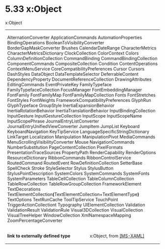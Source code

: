 <html dir="LTR" xmlns:mshelp="http://msdn.microsoft.com/mshelp" xmlns:ddue="http://ddue.schemas.microsoft.com/authoring/2003/5" xmlns:xlink="http://www.w3.org/1999/xlink" xmlns:tool="http://www.microsoft.com/tooltip"><body><input type="hidden" id="userDataCache" class="userDataStyle"><input type="hidden" id="hiddenScrollOffset"><img id="dropDownImage" style="display:none; height:0; width:0;" src="../local/drpdown.gif"><img id="dropDownHoverImage" style="display:none; height:0; width:0;" src="../local/drpdown_orange.gif"><img id="collapseImage" style="display:none; height:0; width:0;" src="../local/collapse.gif"><img id="expandImage" style="display:none; height:0; width:0;" src="../local/exp.gif"><img id="collapseAllImage" style="display:none; height:0; width:0;" src="../local/collall.gif"><img id="expandAllImage" style="display:none; height:0; width:0;" src="../local/expall.gif"><img id="copyImage" style="display:none; height:0; width:0;" src="../local/copycode.gif"><img id="copyHoverImage" style="display:none; height:0; width:0;" src="../local/copycodeHighlight.gif"><div id="header"><h1 class="heading">5.33 x:Object</h1></div><div id="mainSection"><div id="mainBody"><div id="allHistory" class="saveHistory" onsave="saveAll()" onload="loadAll()"></div>
				<p xmlns:wsd="http://wsdev.schemas.microsoft.com/authoring/2008/2" xmlns:msxsl="urn:schemas-microsoft-com:xslt" xmlns:script="urn:script" xmlns:build="urn:build">
				</p>
			<div id="sectionSection0" class="section" name="collapseableSection"><content xmlns="http://ddue.schemas.microsoft.com/authoring/2003/5" xmlns:wsd="http://wsdev.schemas.microsoft.com/authoring/2008/2" xmlns:msxsl="urn:schemas-microsoft-com:xslt" xmlns:script="urn:script" xmlns:build="urn:build">
				</content></div><div id="sectionSection1" class="section" name="collapseableSection"><content xmlns="http://ddue.schemas.microsoft.com/authoring/2003/5" xmlns:wsd="http://wsdev.schemas.microsoft.com/authoring/2008/2" xmlns:msxsl="urn:schemas-microsoft-com:xslt" xmlns:script="urn:script" xmlns:build="urn:build">
					<p xmlns="">x:Object</p>
					<p xmlns=""><b></b></p><table class="ProtocolAuthoredTable" xmlns=""><tr>
								<td colspan="2">
									<p>
										<mshelp:link keywords="d519f9a4-044b-47a1-8981-4f3eb8b2bd2f" tabindex="0">AlternationConverter</mshelp:link> <mshelp:link keywords="11260c36-c5a8-421b-8877-17c5a43a998e" tabindex="0">ApplicationCommands</mshelp:link> <mshelp:link keywords="d5e9b94b-556c-4557-9049-3a62e24d62b6" tabindex="0">AutomationProperties</mshelp:link> <mshelp:link keywords="42778e6f-3864-46b0-af8b-0a840f8922b2" tabindex="0">BindingOperations</mshelp:link> <mshelp:link keywords="251cbbf6-e80b-4a92-809c-0e52e7b112eb" tabindex="0">BooleanToVisibilityConverter</mshelp:link> <mshelp:link keywords="953c16f4-d134-4ba7-a2dd-6e96f5b1859c" tabindex="0">BorderGapMaskConverter</mshelp:link> <mshelp:link keywords="5b5d9799-d083-49a1-9837-46a7da24ced0" tabindex="0">Brushes</mshelp:link> <mshelp:link keywords="0b8efdba-4785-4b4a-a577-b0df4971c13f" tabindex="0">CalendarDateRange</mshelp:link> <mshelp:link keywords="d793e6df-e665-4a9e-b080-7ccf9d47a150" tabindex="0">CharacterMetrics</mshelp:link> <mshelp:link keywords="f0165665-e3fc-4637-b8c9-8ca85686fbd2" tabindex="0">CharacterMetricsDictionary</mshelp:link> <mshelp:link keywords="f07f139a-5f75-4f54-9680-ce5ef242aab7" tabindex="0">ClockCollection</mshelp:link> <mshelp:link keywords="e69a923e-70bb-4b9b-ba07-899e74275bd1" tabindex="0">ColorContext</mshelp:link> <mshelp:link keywords="3032abda-11ef-479b-a4bb-09ce1e733690" tabindex="0">Colors</mshelp:link> <mshelp:link keywords="535f1d01-08f1-481c-a69b-a9153965238a" tabindex="0">ColumnDefinitionCollection</mshelp:link> <mshelp:link keywords="ccea65af-d3f7-4576-a0ce-95075520fbf6" tabindex="0">CommandBinding</mshelp:link> <mshelp:link keywords="0741e8d1-722d-4413-aca2-de6a4d4f1b91" tabindex="0">CommandBindingCollection</mshelp:link> <mshelp:link keywords="c2ec299c-4967-4d15-b1eb-c66f2a500e88" tabindex="0">ComponentCommands</mshelp:link> <mshelp:link keywords="c3307914-7c6f-4ac7-bf52-dbcdb0c605c6" tabindex="0">CompositeCollection</mshelp:link> <mshelp:link keywords="b8ee895a-01c8-4d14-a5b6-6efb01bcf6b7" tabindex="0">Condition</mshelp:link> <mshelp:link keywords="24d72e1e-e0f4-4ab4-bcce-b6bc2e8d6fc2" tabindex="0">ContentOperations</mshelp:link> <mshelp:link keywords="07a962a6-17dc-42dd-a296-20ebbe44dc10" tabindex="0">ContextMenuService</mshelp:link> <mshelp:link keywords="1344c056-505c-4eaa-b04a-0233876b446f" tabindex="0">CoreCompatibilityPreferences</mshelp:link> <mshelp:link keywords="daf4691b-1fb3-49f6-aba1-257c4cdb715d" tabindex="0">Cursor</mshelp:link> <mshelp:link keywords="922594a1-5300-414b-96df-19802327aa9c" tabindex="0">Cursors</mshelp:link> <mshelp:link keywords="3d547062-0edc-4793-b2cf-72ff6aec9efd" tabindex="0">DashStyles</mshelp:link> <mshelp:link keywords="7af15901-1e3f-4b58-a19e-3fb19b4ef6be" tabindex="0">DataObject</mshelp:link> <mshelp:link keywords="809760d8-6d7d-4233-abeb-266b45712895" tabindex="0">DataTemplateSelector</mshelp:link> <mshelp:link keywords="98e48dc5-5cb0-4dbe-bf92-5faedf452edd" tabindex="0">DeferrableContent</mshelp:link> <mshelp:link keywords="235a8ffd-806b-462c-9c7e-535931203fe7" tabindex="0">DependencyProperty</mshelp:link> <mshelp:link keywords="072670aa-7926-4551-9ec0-6c760f19ec1e" tabindex="0">DocumentReferenceCollection</mshelp:link> <mshelp:link keywords="1d01dba9-2ca2-48d3-9d3c-acfd2ee3c745" tabindex="0">DrawingAttributes</mshelp:link> <mshelp:link keywords="81f19be3-27d8-4770-8f7e-d7ae05ba03bd" tabindex="0">EditingCommands</mshelp:link> <mshelp:link keywords="43b02d1d-3119-48c1-ae8a-80f7f0e8061d" tabindex="0">EventPrivateKey</mshelp:link> <mshelp:link keywords="a9571309-308f-4aab-a465-7a8fb0edfe88" tabindex="0">FamilyTypeface</mshelp:link> <mshelp:link keywords="781c1335-932a-414b-bd5b-e4617a2a0d33" tabindex="0">FamilyTypefaceCollection</mshelp:link> <mshelp:link keywords="48606ff1-2aef-4947-9bcf-39319fe81344" tabindex="0">FocusManager</mshelp:link> <mshelp:link keywords="b649ab91-608f-4714-8c38-21720c4d1969" tabindex="0">FontEmbeddingManager</mshelp:link> <mshelp:link keywords="798c5b08-1e2c-42f3-9e99-ec4f9ec2c5a0" tabindex="0">FontFamily</mshelp:link> <mshelp:link keywords="656fa657-7423-4a60-8a75-8f5507d59762" tabindex="0">FontFamilyMap</mshelp:link> <mshelp:link keywords="ae4997dd-c1fa-4dab-9608-9f86414de373" tabindex="0">FontFamilyMapCollection</mshelp:link> <mshelp:link keywords="1c64bf02-455f-485b-a354-c2c5328cac41" tabindex="0">Fonts</mshelp:link> <mshelp:link keywords="3365dc05-88c3-4d18-be49-6a122f7c4e26" tabindex="0">FontStretches</mshelp:link> <mshelp:link keywords="56bfc208-cf27-409e-8eb0-f226136ce960" tabindex="0">FontStyles</mshelp:link> <mshelp:link keywords="01163f72-c14e-421e-8fe2-410c4204f57c" tabindex="0">FontWeights</mshelp:link> <mshelp:link keywords="c6efa195-abb3-4f6f-bc91-edfdd33d628b" tabindex="0">FrameworkCompatibilityPreferences</mshelp:link> <mshelp:link keywords="a2ad97a9-fe33-4956-b8f8-fd1dc4e06ce2" tabindex="0">GlyphRun</mshelp:link> <mshelp:link keywords="3daa22b9-1dca-474e-8b9b-dca8cb0a8e75" tabindex="0">GlyphTypeface</mshelp:link> <mshelp:link keywords="0cca7d89-e31e-4446-8630-26ac30665c3e" tabindex="0">GroupStyle</mshelp:link> <mshelp:link keywords="f94a6dcd-92bd-4102-a934-2f99f997c40d" tabindex="0">InertiaExpansionBehavior</mshelp:link> <mshelp:link keywords="e86defb0-240c-4f4a-8ed7-6d05a7534e10" tabindex="0">InertiaRotationBehavior</mshelp:link> <mshelp:link keywords="5b944614-fa81-41c1-96c9-bf620684a92a" tabindex="0">InertiaTranslationBehavior</mshelp:link> <mshelp:link keywords="5ad998d1-6959-4ba2-bd06-d72f67c95257" tabindex="0">InputBindingCollection</mshelp:link> <mshelp:link keywords="31daff59-fcf2-4768-8142-346bec205578" tabindex="0">InputGesture</mshelp:link> <mshelp:link keywords="5b8b6096-8ea1-45b0-9646-56424444a6ea" tabindex="0">InputGestureCollection</mshelp:link> <mshelp:link keywords="2dca8feb-27ef-4ceb-a605-28f538b07409" tabindex="0">InputScope</mshelp:link> <mshelp:link keywords="dc9f39ed-03e0-423e-b555-8b6d0e458443" tabindex="0">InputScopeName</mshelp:link> <mshelp:link keywords="7847e1bf-45ed-474c-8ee5-4a411cb4a44f" tabindex="0">InputScopePhrase</mshelp:link> <mshelp:link keywords="9d1e3a60-0f05-4ae7-a508-2d4cf1f08230" tabindex="0">JournalEntryListConverter</mshelp:link> <mshelp:link keywords="8669e2e7-f49f-4ed1-8d3e-f82dcfdaa6e0" tabindex="0">JournalEntryUnifiedViewConverter</mshelp:link> <mshelp:link keywords="285d5cf0-241e-4a5b-9eac-dfeb6c7f3e6e" tabindex="0">JumpItem</mshelp:link> <mshelp:link keywords="0edf1930-0e38-411a-8d41-f179420119f6" tabindex="0">JumpList</mshelp:link> <mshelp:link keywords="225a4d80-2164-4f52-b4ef-4c47e3283a9b" tabindex="0">Keyboard</mshelp:link> <mshelp:link keywords="7219f953-cc46-4296-aec3-e233770f9478" tabindex="0">KeyboardNavigation</mshelp:link> <mshelp:link keywords="ccc6a52f-2312-466c-a9a3-f1e56d6a3afb" tabindex="0">KeyTipService</mshelp:link> <mshelp:link keywords="df699c54-ce6e-44e3-a4dd-7f43648dc604" tabindex="0">LanguageSpecificStringDictionary</mshelp:link> <mshelp:link keywords="954b57e3-df9c-412d-98ea-5dc4a2c4d1ab" tabindex="0">LinkTarget</mshelp:link> <mshelp:link keywords="3f688fc1-19af-495f-be5f-bc1471b13c8f" tabindex="0">Localization</mshelp:link> <mshelp:link keywords="507b97f6-276d-47ed-9ae7-74395fe47426" tabindex="0">Manipulation</mshelp:link> <mshelp:link keywords="eef923e1-ac61-4a42-9cf5-9e702ff3d856" tabindex="0">ManipulationPivot</mshelp:link> <mshelp:link keywords="4f3d4bc8-b534-447a-b48d-91ed2e32fc84" tabindex="0">MediaCommands</mshelp:link> <mshelp:link keywords="54581385-c083-4ab7-a4a9-a5e6388ddf6c" tabindex="0">MenuScrollingVisibilityConverter</mshelp:link> <mshelp:link keywords="c2db4432-1f79-46d7-b79c-fc01ab8b539b" tabindex="0">Mouse</mshelp:link> <mshelp:link keywords="99ebb76f-b5af-4f62-bec1-2f990ddb2409" tabindex="0">NavigationCommands</mshelp:link> <mshelp:link keywords="c2aefdea-dea1-43c8-87b1-f6b0ad649c17" tabindex="0">NumberSubstitution</mshelp:link> <mshelp:link keywords="fdea6b69-3ea6-4310-8d31-5dbd6324a8b8" tabindex="0">PageContentCollection</mshelp:link> <mshelp:link keywords="a278a4f1-7e50-47af-9e68-e91bd5051dd3" tabindex="0">PixelFormats</mshelp:link> <mshelp:link keywords="a02a346d-adda-4c98-985d-5adfc99600ef" tabindex="0">PresentationTraceSources</mshelp:link> <mshelp:link keywords="9ff27913-8922-4bd8-9ff6-02616611e098" tabindex="0">PropertyPath</mshelp:link> <mshelp:link keywords="3fbc92e5-38bb-4a66-ab0b-94765dc52cb2" tabindex="0">RenderCapability</mshelp:link> <mshelp:link keywords="ffbaf982-1330-484d-bdcb-6da91d8ccf4b" tabindex="0">RenderOptions</mshelp:link> <mshelp:link keywords="bf866301-7c31-4ea8-a11f-89f7e9918e04" tabindex="0">ResourceDictionary</mshelp:link> <mshelp:link keywords="dbf88d2f-de50-4b32-83cf-45195bd5d2eb" tabindex="0">RibbonCommands</mshelp:link> <mshelp:link keywords="f22ee88c-22d8-497f-9fa2-7775999bcd63" tabindex="0">RibbonControlService</mshelp:link> <mshelp:link keywords="223fc704-9f9e-4e4d-8998-86a85b92f77d" tabindex="0">RoutedCommand</mshelp:link> <mshelp:link keywords="82b7d58a-4e2f-4548-b052-3d2cddb01f2e" tabindex="0">RoutedEvent</mshelp:link> <mshelp:link keywords="720c3dbc-d773-44e7-aa87-39080c10e16b" tabindex="0">RowDefinitionCollection</mshelp:link> <mshelp:link keywords="a8f0ae83-a0a0-4973-b26e-8162af6b0064" tabindex="0">SetterBase</mshelp:link> <mshelp:link keywords="c21391d7-f75e-4a81-a73c-4500c7f79520" tabindex="0">SpellCheck</mshelp:link> <mshelp:link keywords="38ff6cd0-44f0-4504-ad1a-335493b2cf47" tabindex="0">Stroke</mshelp:link> <mshelp:link keywords="2b94ca7d-3025-4a3e-9376-7d1bc7566c14" tabindex="0">StyleSelector</mshelp:link> <mshelp:link keywords="9216a56f-33e4-4cd7-9db6-8d64ca597682" tabindex="0">Stylus</mshelp:link> <mshelp:link keywords="20158c4b-71e1-4374-96d4-c08fda5de11f" tabindex="0">StylusButton</mshelp:link> <mshelp:link keywords="95c82c62-585a-470e-b814-2af6bafe1709" tabindex="0">StylusPointDescription</mshelp:link> <mshelp:link keywords="5378b387-5a2f-41ff-9511-fae603cbedaf" tabindex="0">SystemColors</mshelp:link> <mshelp:link keywords="45a39ec7-7531-492b-b261-df90bc454fb7" tabindex="0">SystemCommands</mshelp:link> <mshelp:link keywords="de0887fd-0247-42a3-99c0-38d77ab3b0a2" tabindex="0">SystemFonts</mshelp:link> <mshelp:link keywords="70501d05-ad19-439f-825b-38cde85c3374" tabindex="0">SystemParameters</mshelp:link> <mshelp:link keywords="8d2f37e5-1883-4ce4-933e-baa31fd94b8f" tabindex="0">TableCellCollection</mshelp:link> <mshelp:link keywords="4713f2a0-1ab4-448b-abd8-b379353368f7" tabindex="0">TableColumnCollection</mshelp:link> <mshelp:link keywords="2c113dfb-da1f-473c-97f7-e521c3c4006f" tabindex="0">TableRowCollection</mshelp:link> <mshelp:link keywords="907dd1db-b260-4d2c-8095-8aa40b7b6f29" tabindex="0">TableRowGroupCollection</mshelp:link> <mshelp:link keywords="a2610c01-256b-4d8b-8c2a-c087e322f1bd" tabindex="0">FrameworkElement</mshelp:link> <mshelp:link keywords="645de63e-5c8b-43e4-920b-252701e67474" tabindex="0">TextDecorations</mshelp:link> <mshelp:link keywords="6b7e24a2-1daf-42e0-95e5-60285e47ffd7" tabindex="0">TextElementCollection</mshelp:link><b>(</b>TextElementCollection+TextElementType<b>) </b><mshelp:link keywords="aa10c0bc-132b-4481-9bf9-5c6668c2b2f7" tabindex="0">TextOptions</mshelp:link> <mshelp:link keywords="a57ab01b-2745-4f6d-9784-ea13793319a1" tabindex="0">TextRunCache</mshelp:link> <mshelp:link keywords="b678faeb-f19e-4980-a985-b2d6751d0b2a" tabindex="0">ToolTipService</mshelp:link> <mshelp:link keywords="f9ce4d12-6a17-4e9b-aec9-153262d9b3e7" tabindex="0">TouchPoint</mshelp:link> <mshelp:link keywords="bb894ab6-0f88-4e7f-ba11-0e234ff5529f" tabindex="0">TriggerActionCollectiont</mshelp:link> <mshelp:link keywords="011d43ea-1daa-4aae-849c-b42fd1bd39d2" tabindex="0">Typography</mshelp:link> <mshelp:link keywords="828aaef9-216f-4112-8023-d69c8a4917cb" tabindex="0">UIElementCollection</mshelp:link> <mshelp:link keywords="d0916b24-a8c8-435b-bf26-aa97607a6cc4" tabindex="0">Validation</mshelp:link> <mshelp:link keywords="4c3aebe5-dabb-4ea3-b4e6-141121b99bc9" tabindex="0">ValidationResult</mshelp:link> <mshelp:link keywords="fb54ef4f-b662-4044-9536-3b188eef927e" tabindex="0">ValidationRule</mshelp:link> <mshelp:link keywords="d3aa7af0-f02e-4193-aad6-2fe66acb6d0b" tabindex="0">Visual3DCollection</mshelp:link> <mshelp:link keywords="6a6c92cb-63a7-4c6b-9d95-d32a18986599" tabindex="0">VisualCollection</mshelp:link> <mshelp:link keywords="ac1c972e-e6a0-418f-9771-247664431db9" tabindex="0">VisualTreeHelper</mshelp:link> <mshelp:link keywords="2897d322-1900-4890-b629-178a5b77f62e" tabindex="0">WindowCollection</mshelp:link> <mshelp:link keywords="b2c6e1d2-74c4-4eaa-8b37-7017f4ea9679" tabindex="0">XmlNamespaceMapping</mshelp:link> <mshelp:link keywords="97ce3364-db7a-4ccf-a202-2fdff9ee2123" tabindex="0">ZoomPercentageConverter</mshelp:link></p>
								</td>
							</tr><tr>
							<td>
								<p>
									<b>link to externally defined type</b>
								</p>
							</td>
							<td>
								<p>x:Object, from <a href="https://go.microsoft.com/fwlink/?linkid=845196" alt="" target="_blank"><linktext xmlns="http://ddue.schemas.microsoft.com/authoring/2003/5">[MS-XAML]</linktext></a></p>
							</td>
						</tr></table>
				</content></div><!--[if gte IE 5]>
			<tool:tip element="languageFilterToolTip" avoidmouse="false"/>
		<![endif]--></div><a name="feedback"></a><span></span></div></body></html>
